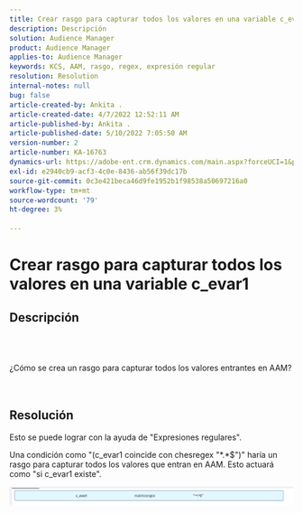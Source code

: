 ```yaml
---
title: Crear rasgo para capturar todos los valores en una variable c_evar1
description: Descripción
solution: Audience Manager
product: Audience Manager
applies-to: Audience Manager
keywords: KCS, AAM, rasgo, regex, expresión regular
resolution: Resolution
internal-notes: null
bug: false
article-created-by: Ankita .
article-created-date: 4/7/2022 12:52:11 AM
article-published-by: Ankita .
article-published-date: 5/10/2022 7:05:50 AM
version-number: 2
article-number: KA-16763
dynamics-url: https://adobe-ent.crm.dynamics.com/main.aspx?forceUCI=1&pagetype=entityrecord&etn=knowledgearticle&id=da96daf3-0cb6-ec11-983f-000d3a5d0d94
exl-id: e2940cb9-acf3-4c0e-8436-ab56f39dc17b
source-git-commit: 0c3e421beca46d9fe1952b1f98538a50697216a0
workflow-type: tm+mt
source-wordcount: '79'
ht-degree: 3%

---
```


# Crear rasgo para capturar todos los valores en una variable c_evar1

## Descripción

<br><br><br>¿Cómo se crea un rasgo para capturar todos los valores entrantes en AAM?<br><br><br>

## Resolución


Esto se puede lograr con la ayuda de &quot;Expresiones regulares&quot;.

Una condición como &quot;(c_evar1 coincide con chesregex &quot;\*.\*$&quot;)&quot; haría un rasgo para capturar todos los valores que entran en AAM. Esto actuará como &quot;si c_evar1 existe&quot;.



![](assets/1b1452cb-a86b-eb11-a812-00224803aaf7.png)
